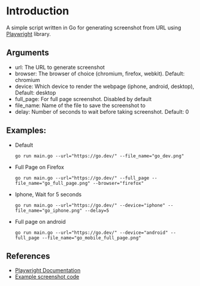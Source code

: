 # Introduction

A simple script written in Go for generating screenshot from URL using [Playwright](https://github.com/playwright-community/playwright-go) library.

## Arguments

* url: The URL to generate screenshot
* browser: The browser of choice (chromium, firefox, webkit). Default: chromium
* device: Which device to render the webpage (iphone, android, desktop), Default: desktop
* full_page: For full page screenshot. Disabled by default
* file_name: Name of the file to save the screenshot to
* delay: Number of seconds to wait before taking screenshot. Default: 0

## Examples:

* Default

      go run main.go --url="https://go.dev/" --file_name="go_dev.png"

* Full Page on Firefox

      go run main.go --url="https://go.dev/" --full_page --file_name="go_full_page.png" --browser="firefox"


* Iphone, Wait for 5 seconds

      go run main.go --url="https://go.dev/" --device="iphone" --file_name="go_iphone.png" --delay=5


* Full page on android

      go run main.go --url="https://go.dev/" --device="android" --full_page --file_name="go_mobile_full_page.png"

## References
* [Playwright Documentation](https://pkg.go.dev/github.com/playwright-community/playwright-go)
* [Example screenshot code](https://github.com/playwright-community/playwright-go/blob/main/examples/screenshot/main.go)  

